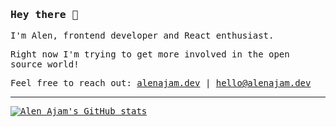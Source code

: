 ### <samp>Hey there 👋</samp>

<samp>

I'm Alen, frontend developer and React enthusiast.

Right now I'm trying to get more involved in the open source world!

Feel free to reach out: [alenajam.dev](https://alenajam.dev) | [hello@alenajam.dev](mailto:hello@alenajam.dev)
</samp>

---

[![Alen Ajam's GitHub stats](https://github-readme-stats.vercel.app/api?username=oxcened&hide_rank=false&show_icons=true&custom_title=Open%20Source%20Stats&text_bold=false&theme=graywhite)](https://github.com/anuraghazra/github-readme-stats)
